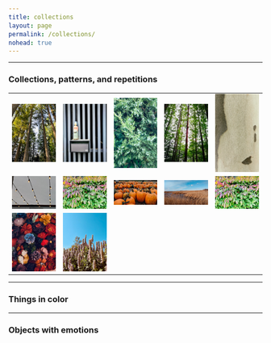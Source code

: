 ```yaml
---
title: collections
layout: page
permalink: /collections/
nohead: true
---
```



------
### Collections, patterns, and repetitions

| | | | | |
|:-------------------------:|:-------------------------:|:-------------------------:|:-------------------------:|:-------------------------:|
|<img width="802" alt="IMG_2623" src="images/IMG_2623.png">  |  <img width="802" alt="IMG_2620" src="images/IMG_2620.png">|<img width="802" alt="IMG_2616" src="images/IMG_2616.png">|<img width="802" alt="IMG_2617" src="images/IMG_2617.png">|<img width="802" alt="IMG_2614" src="images/IMG_2614.png">|
|<img width="802" alt="IMG_2609" src="images/IMG_2609.png">  |  <img width="802" alt="IMG_2605" src="images/IMG_2605.png">|<img width="802" alt="IMG_2606" src="images/IMG_2606.png">|<img width="802" alt="IMG_2615" src="images/IMG_2615.png">|<img width="802" alt="IMG_2605" src="images/IMG_2605.jpg">|
|<img width="802" alt="IMG_2608" src="images/IMG_2608.png">  |  <img width="802" alt="IMG_2611" src="images/IMG_2611.png">|


------
### Things in color


------
### Objects with emotions 



